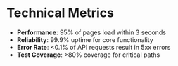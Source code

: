 # Technical Metrics
- **Performance**: 95% of pages load within 3 seconds
- **Reliability**: 99.9% uptime for core functionality
- **Error Rate**: <0.1% of API requests result in 5xx errors
- **Test Coverage**: >80% coverage for critical paths
